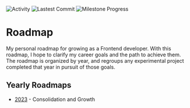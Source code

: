 ![Activity](https://img.shields.io/github/commit-activity/m/DominicF96/roadmap?style=for-the-badge)
![Lastest Commit](https://img.shields.io/github/last-commit/DominicF96/roadmap?style=for-the-badge)
![Milestone Progress](https://img.shields.io/github/milestones/progress/DominicF96/Roadmap/1?style=for-the-badge)

# Roadmap

My personal roadmap for growing as a Frontend developer. With this roadmap, I hope to clarify my career goals and the path to achieve them. The roadmap is organized by year, and regroups any experimental project completed that year in pursuit of those goals.

## Yearly Roadmaps

- [2023](/2023) - Consolidation and Growth
